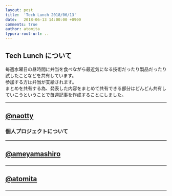 ```yaml
---
layout: post
title:  'Tech Lunch 2018/06/13'
date:   2018-06-13 14:00:00 +0900
comments: true
author: atomita
typora-root-url: ..
---
```


## Tech Lunch について

毎週水曜日の昼時間に弁当を食べながら最近気になる技術だったり製品だったり試したことなどを共有しています。  
参加する方は弁当が支給されます。  
まとめを共有する為、発表した内容をまとめて共有できる部分はどんどん共有していこうということで毎週記事を作成することにしました。  

----

## [@naotty](https://github.com/naotty)

### 個人プロジェクトについて


----

## [@ameyamashiro](https://github.com/ameyamashiro)

### 

----

## [@atomita](https://github.com/atomita)

### 


----
